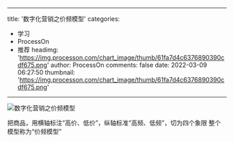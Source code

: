 
---
title: '数字化营销之价频模型'
categories: 
 - 学习
 - ProcessOn
 - 推荐
headimg: 'https://img.processon.com/chart_image/thumb/61fa7d4c6376890390cdf675.png'
author: ProcessOn
comments: false
date: 2022-03-09 06:27:50
thumbnail: 'https://img.processon.com/chart_image/thumb/61fa7d4c6376890390cdf675.png'
---

<div>   
<img class="thumb" alt="数字化营销之价频模型" src="https://img.processon.com/chart_image/thumb/61fa7d4c6376890390cdf675.png" referrerpolicy="no-referrer">
<p>把商品，用横轴标注“高价、低价”，纵轴标准“高频、低频”，切为四个象限
整个模型称为“价频模型”</p>  
</div>
            